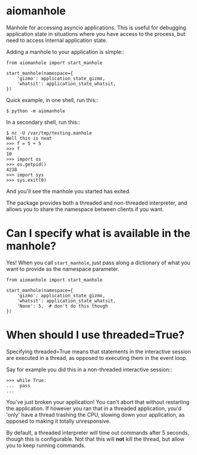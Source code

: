 aiomanhole
==========

Manhole for accessing asyncio applications. This is useful for debugging
application state in situations where you have access to the process, but need
to access internal application state.

Adding a manhole to your application is simple::

    from aiomanhole import start_manhole

    start_manhole(namespace={
        'gizmo': application_state_gizmo,
        'whatsit': application_state_whatsit,
    })

Quick example, in one shell, run this::

    $ python -m aiomanhole

In a secondary shell, run this::

    $ nc -U /var/tmp/testing.manhole
    Well this is neat
    >>> f = 5 + 5
    >>> f
    10
    >>> import os
    >>> os.getpid()
    4238
    >>> import sys
    >>> sys.exit(0)


And you'll see the manhole you started has exited.

The package provides both a threaded and non-threaded interpreter, and allows
you to share the namespace between clients if you want.


Can I specify what is available in the manhole?
===============================================
Yes! When you call `start_manhole`, just pass along a dictionary of what you
want to provide as the namespace parameter.

    from aiomanhole import start_manhole

    start_manhole(namespace={
        'gizmo': application_state_gizmo,
        'whatsit': application_state_whatsit,
        'None': 5,  # don't do this though
    })

When should I use threaded=True?
================================

Specifying threaded=True means that statements in the interactive session are
executed in a thread, as opposed to executing them in the event loop.

Say for example you did this in a non-threaded interactive session::

    >>> while True:
    ...  pass
    ...

You've just broken your application! You can't abort that without restarting
the application. If however you ran that in a threaded application, you'd
'only' have a thread trashing the CPU, slowing down your application, as
opposed to making it totally unresponsive.

By default, a threaded interpreter will time out commands after 5 seconds,
though this is configurable. Not that this will **not** kill the thread, but
allow you to keep running commands.
